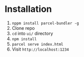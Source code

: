 # Installation

1. `nppm install parcel-bundler -g`
1. Clone repo
1. `cd` into `ui/` directory
1. `npm install`
1. `parcel serve index.html`
1. Visit `http://localhost:1234`
